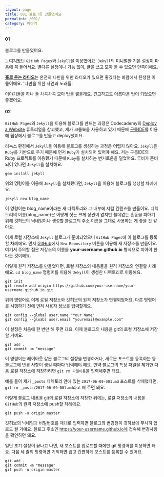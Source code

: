 ```yaml
---
layout: page
title: 001 블로그를 만들었어요
permalink: /001/
category: 이야기
---
```


#### 01

블로그를 만들었어요.

눈여겨봤던 `GitHub Pages`와 `Jekyll`을 이용했어요. `Jekyll`의 미니멀한 기본 설정이 마음에 꼭 들어서요. 별다른 설정이나 기능 없이, 글을 쓰고 모아 볼 수 있으면 만족이에요.

[**홀로 듣는 라디오**](https://signifie.github.io)는 온전히 나만을 위한 라디오가 있으면 좋겠다는 바람에서 탄생한 이름이에요. '나만을 위한 사연과 노래들'.

이야기들을 하나 둘 차곡차곡 모아 탑을 쌓을래요. 견고하고도 아름다운 탑이 되었으면 좋겠어요.

#### 02

`GitHub Pages`와 `Jekyll`을 이용해 블로그를 만드는 과정은 Codecademy의 [Deploy a Website](https://www.codecademy.com/learn/deploy-a-website) 튜토리얼을 참고했고, 제가 크롬북을 사용하고 있기 때문에 [구름IDE](https://www.goorm.io/)를 이용해 웹상에서 블로그를 만들고 deploy했어요.

리눅스 환경에서 `Jekyll`을 이용해 블로그를 생성하는 과정은 어렵지 않아요. `Jekyll`은 `Ruby`를 기반으로 두기 때문에 먼저 `Ruby`가 설치되어 있어야 해요. 저는 구름IDE의 Ruby 프로젝트를 이용했기 때문에 `Ruby`를 설치하는 번거로움을 덜었어요. 루비가 준비되어 있다면 `Jekyll`을 설치해요.

	gem install jekyll

위의 명령어를 이용해 `Jekyll`을 설치했다면, `Jekyll`을 이용해 블로그를 생성할 차례에요.

	jekyll new blog_name

이 명령어는 blog_name이라는 새 디렉토리와 그 내부에 지킬 컨텐츠를 만들어요. 디렉토리의 이름(blog_name)은 어떻게 짓든 크게 상관이 없지만 쓸데없는 혼동을 피하기 위해 깃허브의 닉네임이나 생성할 블로그의 주소 이름을 그대로 사용하는 게 좋을 것 같아요.

이제 로컬 저장소에 `Jekyll` 블로그가 준비되었으니 `GitHub Pages`에 이 블로그를 등록할 차례에요. 먼저 [GitHub](https://github.com/)에서 `New Repository` 버튼을 이용해 새 저장소를 만들어요. 여기서 주의할 점은 저장소의 이름을 **your-username.github.io** 형식으로 지어야 한다는 것이에요.

이렇게 원격 저장소를 만들었다면, 로컬 저장소의 내용물을 원격 저장소와 연결할 차례에요. `cd blog_name` 명령어를 이용해 `Jekyll`이 생성한 디렉토리로 이동해요.

	git init
	git remote add origin https://github.com/your-username/your-username.github.io.git
	
위의 명령어로 이제 로컬 저장소와 깃허브의 원격 저장소가 연결되었어요. 다른 명령어를 시행하기 전에 먼저 사용자 정보를 입력할게요.

	git config --global user.name "Your Name"
	git config --gloabl user.email "youremail@example.com"
	
이 설정은 처음에 한 번만 해 주면 돼요. 이제 블로그의 내용을 git의 로컬 저장소에 저장할 거예요.

	git add .
	git commit -m "message"

이 명령어는 레이아웃 같은 블로그의 설정을 변경하거나, 새로운 포스트를 등록하는 등 블로그에 변경 사항이 생길 때마다 입력해야 해요. 만약 블로그의 특정 파일을 제거한 다음 로컬 저장소에 저장하려면 `git rm 파일이름`을 입력해주면 돼요.

예를 들어 제가 `_posts` 디렉토리 안에 있는 `2017-06-09-001.md` 포스트를 삭제했다면, `git rm _posts/2017-06-09-001.md`라고 해 주면 돼요.

이렇게 블로그 내용을 git의 로컬 저장소에 저장한 뒤에는, 로컬 저장소의 내용을 `GitHub`의 원격 저장소에 push할 차례에요.

	git push -u origin master
	
깃허브의 닉네임과 비밀번호를 제대로 입력하면 블로그의 변경점이 깃허브에 무사히 업로드 될 거예요. 블로그 주소인 https://your-username.github.io에 접속해 변경사항을 확인하면 돼요.

일단 초기 설정이 끝나고 나면, 새 포스트를 업로드할 때에만 git 명령어를 이용하면 돼요. 다음 세 줄의 명령어만 기억하면 쉽고 간편하게 포스트를 등록할 수 있어요.

	git add .
	git commit -m "message"
	git push -u origin master
	
